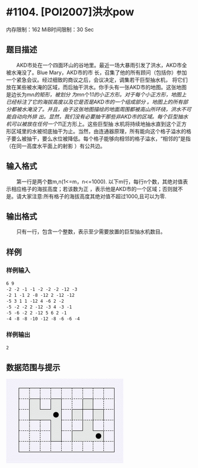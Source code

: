 # #1104. [POI2007]洪水pow

内存限制：162 MiB时间限制：30 Sec

## 题目描述

　　AKD市处在一个四面环山的谷地里。最近一场大暴雨引发了洪水，AKD市全被水淹没了。Blue Mary，AKD市的市
长，召集了他的所有顾问（包括你）参加一个紧急会议。经过细致的商议之后，会议决定，调集若干巨型抽水机，
将它们放在某些被水淹的区域，而后抽干洪水。你手头有一张AKD市的地图。这张地图是边长为m*n的矩形，被划分
为m*n个1*1的小正方形。对于每个小正方形，地图上已经标注了它的海拔高度以及它是否是AKD市的一个组成部分
。地图上的所有部分都被水淹没了。并且，由于这张地图描绘的地面周围都被高山所环绕，洪水不可能自动向外排
出。显然，我们没有必要抽干那些非AKD市的区域。每个巨型抽水机可以被放在任何一个1*1正方形上。这些巨型抽
水机将持续地抽水直到这个正方形区域里的水被彻底抽干为止。当然，由连通器原理，所有能向这个格子溢水的格
子要么被抽干，要么水位被降低。每个格子能够向相邻的格子溢水，&ldquo;相邻的&rdquo;是指（在同一高度水平面上的射影
）有公共边。

## 输入格式

　　第一行是两个数m,n(1<=m，n<=1000). 以下m行，每行n个数，其绝对值表示相应格子的海拔高度；若该数为正
，表示他是AKD市的一个区域；否则就不是。请大家注意:所有格子的海拔高度其绝对值不超过1000,且可以为零.

## 输出格式

　　只有一行，包含一个整数，表示至少需要放置的巨型抽水机数目。

## 样例

### 样例输入

    
    6 9
    -2 -2 -1 -1 -2 -2 -2 -12 -3
    -2 1 -1 2 -8 -12 2 -12 -12
    -5 3 1 1 -12 4 -6 2 -2
    -5 -2 -2 2 -12 -3 4 -3 -1
    -5 -6 -2 2 -12 5 6 2 -1
    -4 -8 -8 -10 -12 -8 -6 -6 -4
     
    
    

### 样例输出

    
    2
    

## 数据范围与提示

![](images/1104.jpg)
